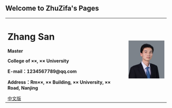 ## Welcome to ZhuZifa's Pages
<div>
<table border="0">
  <tr>
    <td>
      <h1>Zhang San</h1>
      <p><b>Master</b></p>
      <p><b>College of ××, ×× University</b></p>
      <p><b>E-mail：1234567789@qq.com</b></p>
      <p><b>Address：Rm××, ×× Building, ×× University, ×× Road, Nanjing</b></p>
      <a href="/index.html">中文版</a>
    </td>
    <td width="25%">
      <img src="/profile picture.jpg" width="115%">
    </td>
  </tr>
</table>
</div>
